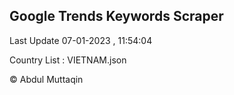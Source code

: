 

## Google Trends Keywords Scraper 
 
Last Update 07-01-2023 , 11:54:04

Country List :
VIETNAM.json



© Abdul Muttaqin 
